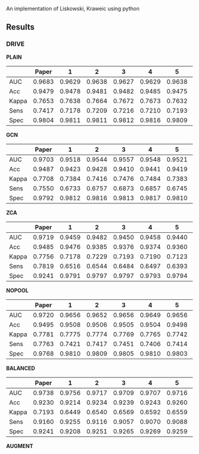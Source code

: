 An implementation of Liskowski, Kraweic using python

## Results

### DRIVE

**PLAIN**

|     |Paper  |1      |2      |3      |4      |5      |6      |7      |8      |9      |10     |
|:--- |:---:  |:---:  |:---:  |:---:  |:---:  |:---:  |:---:  |:---:  |:---:  |:---:  |:---:  |
|AUC  |0.9683 |0.9629 |0.9638 |0.9627 |0.9629 |0.9638 |0.9640 |0.9633 |0.9642 |
|Acc  |0.9479 |0.9478 |0.9481 |0.9482 |0.9485 |0.9475 |0.9477 |0.9485 |0.9486 |
|Kappa|0.7653 |0.7638 |0.7664 |0.7672 |0.7673 |0.7632 |0.7671 |0.7684 |0.7696 |
|Sens |0.7417 |0.7178 |0.7209 |0.7216 |0.7210 |0.7193 |0.7206 |0.7235 |0.7238 |
|Spec |0.9804 |0.9811 |0.9811 |0.9812 |0.9816 |0.9809 |0.9813 |0.9814 |0.9817 |

**GCN**

|     |Paper  |1      |2      |3      |4      |5      |6      |7      |8      |9      |10     |
|:--- |:---:  |:---:  |:---:  |:---:  |:---:  |:---:  |:---:  |:---:  |:---:  |:---:  |:---:  |
|AUC  |0.9703 |0.9518 |0.9544 |0.9557 |0.9548 |0.9521 |0.9525 |0.9525 |0.9524 |
|Acc  |0.9487 |0.9423 |0.9428 |0.9410 |0.9441 |0.9419 |0.9417 |0.9428 |0.9424 |
|Kappa|0.7708 |0.7384 |0.7416 |0.7476 |0.7484 |0.7383 |0.7407 |0.7432 |0.7433 |
|Sens |0.7550 |0.6733 |0.6757 |0.6873 |0.6857 |0.6745 |0.6769 |0.6792 |0.6787 |
|Spec |0.9792 |0.9812 |0.9816 |0.9813 |0.9817 |0.9810 |0.9808 |0.9813 |0.9812 |

**ZCA**

|     |Paper  |1      |2      |3      |4      |5      |6      |7      |8      |9      |10     |
|:--- |:---:  |:---:  |:---:  |:---:  |:---:  |:---:  |:---:  |:---:  |:---:  |:---:  |:---:  |
|AUC  |0.9719 |0.9459 |0.9482 |0.9450 |0.9458 |0.9440 |0.9446 |0.9442 |0.9446 |
|Acc  |0.9485 |0.9476 |0.9385 |0.9376 |0.9374 |0.9360 |0.9356 |0.9368 |0.9361 |
|Kappa|0.7756 |0.7178 |0.7229 |0.7193 |0.7190 |0.7123 |0.7136 |0.7166 |0.7129 |
|Sens |0.7819 |0.6516 |0.6544 |0.6484 |0.6497 |0.6393 |0.6387 |0.6429 |0.6402 |
|Spec |0.9241 |0.9791 |0.9797 |0.9797 |0.9793 |0.9794 |0.9795 |0.9797 |0.9796 |


**NOPOOL**

|     |Paper  |1      |2      |3      |4      |5      |6      |7      |8      |9      |10     |
|:--- |:---:  |:---:  |:---:  |:---:  |:---:  |:---:  |:---:  |:---:  |:---:  |:---:  |:---:  |
|AUC  |0.9720 |0.9656 |0.9652 |0.9656 |0.9649 |0.9656 |0.9661 |0.9652 |0.9662 |
|Acc  |0.9495 |0.9508 |0.9506 |0.9505 |0.9504 |0.9498 |0.9499 |0.9507 |0.9509 |
|Kappa|0.7781 |0.7775 |0.7774 |0.7769 |0.7765 |0.7742 |0.7762 |0.7789 |0.7806 |
|Sens |0.7763 |0.7421 |0.7417 |0.7451 |0.7406 |0.7414 |0.7426 |0.7444 |0.7466 |
|Spec |0.9768 |0.9810 |0.9809 |0.9805 |0.9810 |0.9803 |0.9805 |0.9809 |0.9810 |

**BALANCED**

|     |Paper  |1      |2      |3      |4      |5      |6      |7      |8      |9      |10     |
|:--- |:---:  |:---:  |:---:  |:---:  |:---:  |:---:  |:---:  |:---:  |:---:  |:---:  |:---:  |
|AUC  |0.9738 |0.9756 |0.9717 |0.9709 |0.9707 |0.9716 |0.9720 |0.9710 |0.9718 |
|Acc  |0.9230 |0.9214 |0.9234 |0.9239 |0.9243 |0.9260 |0.9238 |0.9236 |0.9241 |
|Kappa|0.7193 |0.6449 |0.6540 |0.6569 |0.6592 |0.6559 |0.6631 |0.6569 |0.6615 |
|Sens |0.9160 |0.9255 |0.9116 |0.9057 |0.9070 |0.9088 |0.9105 |0.9085 |0.9093 |
|Spec |0.9241 |0.9208 |0.9251 |0.9265 |0.9269 |0.9259 |0.9257 |0.9259 |0.9263 |

**AUGMENT**
